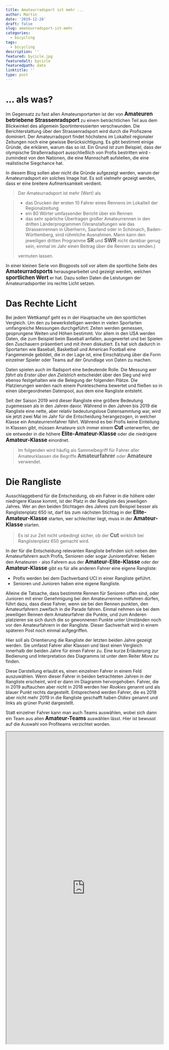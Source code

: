 ```yaml
---
title: Amateurradsport ist mehr ...
author: Martin
date: '2019-12-28'
draft: false
slug: amateurradsport-ist-mehr
categories:
  - bicycling
tags:
  - bicycling
description: ''
featured: bycicle.jpg
featuredalt: bycicle
featuredpath: date
linktitle: ''
type: post
---
```


<style>
#responsive-image {  width: 50%;  height: auto; } 
#fixed-width-flamingo {  width: 500px; } 

aside {
    float: right;
    color: blue;
}

.grid {
  display: grid;
  grid-gap: 10px;
  grid-template-columns: repeat(auto-fit, minmax(100px, 1fr));
}

.grid>div:first-child {
  grid-column: span 1;
}
</style>

<script>
  function resizeIframe(obj) {
    obj.style.height = obj.contentWindow.document.body.scrollHeight + 'px';
  }
</script>


# ... als was?

Im Gegensatz zu fast allen Amateursportarten ist der von 
<span style="font-weight:bold; font-size: 1.2em;">Amateuren betriebene Strassenradsport</span> zu einem beträchtlichen Teil aus
dem Blickwinkel des allgemein Sportinteressierten verschwunden. Die Berichterstattung über den Strassenradsport
wird durch die Profiszene dominiert. Der Amateurradsport findet höchstens im Lokalteil regionaler Zeitungen noch eine
gewisse Berücksichtigung. Es gibt bestimmt einige Gründe, die erklären, warum das so ist. Ein Grund ist zum Beispiel,
dass der olympische Straßenradsport ausschließlich von Profis bestritten wird - zumindest von den Nationen, die eine
Mannschaft aufstellen, die eine realistische Siegchance hat.  

In diesem Blog sollen aber nicht die Gründe aufgezeigt werden, warum der Amateurradsport ein solches Image hat. Es soll
vielmehr gezeigt werden, dass er eine breitere Aufmerksamkeit verdient.

> Der Amateurradsport ist mehr (Wert) als 

> + das Drucken der ersten 10 Fahrer eines Rennens im Lokalteil der Regionalzeitung
> + ein 80 Wörter umfassender Bericht über ein Rennen
> + das sehr spärliche Übertragen großer Amateurrennen in den dritten Länderprogrammen
>   (Veranstaltungen wie das Strassenrennen in Überherrn, Saarland oder in Schönaich, Baden-Württemberg, sind rühmliche Ausnahmen.
>   Mann kann den jeweiligen dritten Programme <span style="font-weight:bold; font-size: 1.2em;">SR</span> und <span
>   style="font-weight:bold; font-size: 1.2em;">SWR</span> nicht dankbar genug sein, einmal im Jahr einen Beitrag über die
>   Rennen zu senden.)
> 
> vermuten lassen.

In einer kleinen Serie von Blogposts soll vor allem die sportliche Seite des 
<span style="font-weight:bold; font-size: 1.2em;">Amateurradsports</span> herausgearbeitet und
gezeigt werden, welchen <span style="font-weight:bold; font-size: 1.2em;">sportlichen Wert</span> er hat. Dazu sollen 
Daten die Leistungen der Amateurradsportler ins rechte Licht setzen. 


# Das Rechte Licht 

Bei jedem Wettkampf geht es in der Hauptsache um den sportlichen Vergleich. Um den zu bewerkstelligen werden in vielen
Sportarten umfangreiche Messungen durchgeführt: Zeiten werden gemessen, gesprungene Weiten und Höhen bestimmt. Vor allem
in den USA werden Daten, die zum Beispiel beim Baseball anfallen, ausgewertet und bei Spielen den Zuschauern
präsentiert und mit ihnen diskutiert. Es hat sich dadurch in Sportarten wie Baseball, Basketball und American Football
eine Fangemeinde gebildet, die in der Lage ist, eine Einschätzung über die Form einzelner Spieler oder Teams auf
der Grundlage von Daten zu machen. 

Daten spielen auch im Radsport eine bedeutende Rolle. Die Messung _wer fährt als Erster über den Zielstrich_ entscheidet
über den Sieg und wird ebenso festgehalten wie die Belegung der folgenden Plätze. Die Platzierungen werden nach einem
Punkteschema bewertet und fließen so in einen übergeordneten Datenpool, aus dem eine Rangliste entsteht.

Seit der Saison 2019 wird dieser Rangliste eine größere Bedeutung zugemessen als in den Jahren davor. Während in den
Jahren bis 2019 die Rangliste eine nette, aber relativ bedeutungslose Datensammlung war, wird sie jetzt zwei Mal im
Jahr für die Entscheidung herangezogen, in welcher Klasse ein Amateurrennfahrer fährt. Während es bei Profis keine
Einteilung in Klassen gibt, müssen Amateure sich immer einem <span style="font-weight:bold; font-size: 1.2em;">Cut</span>
unterwerfen, der sie entweder in die höhere <span style="font-weight:bold; font-size: 1.2em;">Elite-Amateur-Klasse</span> oder 
die niedrigere <span style="font-weight:bold; font-size: 1.2em;">Amateur-Klasse</span> einordnet. 

> Im folgenden wird häufig als Sammelbegriff für Fahrer aller Amateurklassen die Begriffe 
> <span style="font-weight:bold; font-size: 1.2em;">Amateurfahrer</span> oder <span style="font-weight:bold; font-size:
> 1.2em;">Amateure</span> verwendet.


# Die Rangliste

Ausschlaggebend für die Entscheidung, ob ein Fahrer in die höhere oder niedrigere Klasse kommt, ist der Platz in der
Rangliste des jeweiligen Jahres. Wer an den beiden Stichtagen des Jahres zum Beispiel besser als Ranglistenplatz 650
ist, darf bis zum nächsten Stichtag in der <span style="font-weight:bold; font-size: 1.2em;">Elite-Amateur-Klasse</span> starten,
wer schlechter liegt, muss in der <span style="font-weight:bold; font-size: 1.2em;">Amateur-Klasse</span> starten.

> Es ist zur Zeit nicht unbedingt sicher, ob der <span style="font-weight:bold; font-size: 1.2em;">Cut</span> wirklich
> bei Ranglistenplatz 650 gemacht wird.

In der für die Entscheidung relevanten Rangliste befinden sich neben den Amateurfahrern auch Profis, Senioren oder sogar
Juniorenfahrer. Neben den Amateuren - also Fahrern aus der <span style="font-weight:bold; font-size:
1.2em;">Amateur-Elite-Klasse</span> oder der <span style="font-weight:bold; font-size: 1.2em;">Amateur-Klasse</span> gibt es für
alle anderen Fahrer eine eigene Rangliste:

+ Profis werden bei dem Dachverband UCI in einer Rangliste geführt.
+ Senioren und Junioren haben eine eigene Rangliste.

Alleine die Tatsache, dass bestimmte Rennen für Senioren offen sind, oder Junioren mit einer Genehmigung bei den
Amateurrennen mitfahren dürfen, führt dazu, dass diese Fahrer, wenn sie bei den Rennen punkten, den Amateurfahrern
zweifach in die Parade fahren. Einmal nehmen sie bei dem jeweiligen Rennen dem Amateurfahrer die Punkte, und zum Anderen
platzieren sie sich durch die so gewonnenen Punkte unter Umständen noch vor den Amateurfahrern in der Rangliste.
Dieser Sachverhalt wird in einem späteren Post noch einmal aufgegriffen.

Hier soll als Orientierung die Rangliste der letzten beiden Jahre gezeigt werden. Sie umfasst Fahrer aller Klassen und
lässt einen Vergleich innerhalb der beiden Jahre für einen Fahrer zu.
Eine kurze Erläuterung zur Bedienung und Interpretation des Diagramms ist unter dem Reiter _More_ zu finden.

Diese Darstellung erlaubt es, einen einzelnen Fahrer in einem Feld auszuwählen. Wenn dieser Fahrer in beiden betrachteten
Jahren in der Rangliste erscheint, wird er dann im Diagramm hervorgehoben. Fahrer, die in 2019 auftauchen aber nicht in
2018 werden hier _Rookies_ genannt und als blauer Punkt rechts dargestellt. Entsprechend werden Fahrer, die es 2018 aber
nicht mehr 2019 in die Rangliste geschafft haben _Oldies_ genannt und links als grüner Punkt dargestellt.

Statt einzelner Fahrer kann man auch Teams auswählen, wobei sich dann ein Team aus allen <span style="font-weight:bold;
font-size: 1.2em;">Amateur-Teams</span> auswählen lässt. Hier ist bewusst auf die Auswahl von Profiteams verzichtet worden.

<iframe width='100%' height='1000' src='https://marblo.shinyapps.io/RL_II/' allowfullscreen></iframe> 